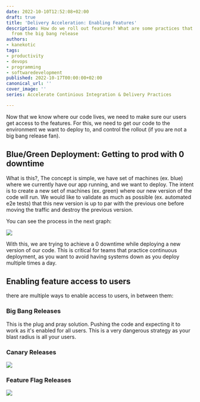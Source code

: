```yaml
---
date: 2022-10-10T12:52:08+02:00
draft: true
title: 'Delivery Acceleration: Enabling Features'
description: How do we roll out features? What are some practices that can save us
  from the big bang release
authors:
- kanekotic
tags:
- productivity
- devops
- programming
- softwaredevelopment
published: 2022-10-17T00:00:00+02:00
canonical_url: ''
cover_image: ''
series: Accelerate Continious Integration & Delivery Practices

---
```

Now that we know where our code lives, we need to make sure our users get access to the features. For this, we need to get our code to the environment we want to deploy to, and control the rollout (if you are not a big bang release fan).

## Blue/Green Deployment: Getting to prod with 0 downtime

What is this?, The concept is simple, we have set of machines (ex. blue) where we currently have our app running, and we want to deploy. The intent is to create a new set of machines (ex. green) where our new version of the code will run. We would like to validate as much as possible (ex. automated e2e tests) that this new version is up to par with the previous one before moving the traffic and destroy the previous version.

You can see the process in the next graph:

![](https://www.kanekotic.com/img/blue_green.jpeg)

With this, we are trying to achieve a 0 downtime while deploying a new version of our code. This is critical for teams that practice continuous deployment, as you want to avoid having systems down as you deploy multiple times a day.

## Enabling feature access to users

there are multiple ways to enable access to users, in between them:

### Big Bang Releases

This is the plug and pray solution. Pushing the code and expecting it to work as it's enabled for all users. This is a very dangerous strategy as your blast radius is all your users.

### Canary Releases

![](https://www.kanekotic.com/img/canary.jpeg)

### Feature Flag Releases

![](https://www.kanekotic.com/img/toggles.jpeg)